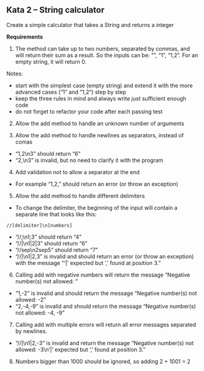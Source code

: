 ## Kata 2 – String calculator

Create a simple calculator that takes a String and returns a integer

**Requirements**

1. The method can take up to two numbers, separated by commas, and will return their sum as a result.
   So the inputs can be: “”, “1”, “1,2”. For an empty string, it will return 0.

Notes:

* start with the simplest case (empty string) and extend it with the more advanced cases (“1” and “1,2”) step by step
* keep the three rules in mind and always write just sufficient enough code
* do not forget to refactor your code after each passing test

2. Allow the add method to handle an unknown number of arguments

3. Allow the add method to handle newlines as separators, instead of comas

* “1,2\n3” should return “6”
* “2,\n3” is invalid, but no need to clarify it with the program

4. Add validation not to allow a separator at the end

* For example “1,2,” should return an error (or throw an exception)

5. Allow the add method to handle different delimiters

* To change the delimiter, the beginning of the input will contain a separate line that looks like this:

```//[delimiter]\n[numbers]```

* “//;\n1;3” should return “4”
* “//|\n1|2|3” should return “6”
* “//sep\n2sep5” should return “7”
* “//|\n1|2,3” is invalid and should return an error (or throw an exception) with the message “‘|’ expected but ‘,’ found at position 3.”

6. Calling add with negative numbers will return the message “Negative number(s) not allowed: <negativeNumbers>”

* “1,-2” is invalid and should return the message “Negative number(s) not allowed: -2”
* “2,-4,-9” is invalid and should return the message “Negative number(s) not allowed: -4, -9”

7. Calling add with multiple errors will return all error messages separated by newlines.

* “//|\n1|2,-3” is invalid and return the message “Negative number(s) not allowed: -3\n’|’ expected but ‘,’ found at position 3.”

8. Numbers bigger than 1000 should be ignored, so adding 2 + 1001 = 2